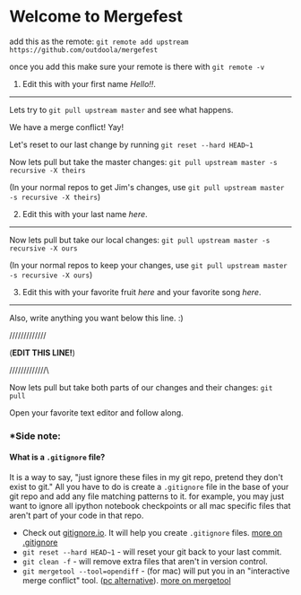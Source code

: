 # Welcome to Mergefest

add this as the remote: `git remote add upstream https://github.com/outdoola/mergefest`

once you add this make sure your remote is there with `git remote -v`

1. Edit this with your first name *Hello!!*.
----------------------------------------------

Lets try to `git pull upstream master` and see what happens.

We have a merge conflict! Yay!

Let's reset to our last change by running `git reset --hard HEAD~1`

Now lets pull but take the master changes: 
`git pull upstream master -s recursive -X theirs`

(In your normal repos to get Jim's changes, use `git pull upstream master -s recursive -X theirs`)


2. Edit this with your last name *here*.
----------------------------------------------
Now lets pull but take our local changes: 
`git pull upstream master -s recursive -X ours`

(In your normal repos to keep your changes, use `git pull upstream master -s recursive -X ours`)

3. Edit this with your favorite fruit *here* and your favorite song *here*.
----------------------------------------------

Also, write anything you want below this line. :) 

\/\/\/\/\/\/\/\/\/\/\/\/\/
   
(**EDIT THIS LINE!**)
   
/\/\/\/\/\/\/\/\/\/\/\/\/\

Now lets pull but take both parts of our changes and their changes:
`git pull`

Open your favorite text editor and follow along. 

### *Side note:

#### What is a `.gitignore` file?

It is a way to say, "just ignore these files in my git repo, pretend they don't exist to git." All you have to do is create a `.gitignore` file in the base of your git repo and add any file matching patterns to it. for example, you may just want to ignore all ipython notebook checkpoints or all mac specific files that aren't part of your code in that repo.

* Check out [gitignore.io](https://www.gitignore.io/). It will help you create `.gitignore` files. [more on .gitignore](https://git-scm.com/docs/gitignore)
* `git reset --hard HEAD~1` - will reset your git back to your last commit.
* `git clean -f` - will remove extra files that aren't in version control.
* `git mergetool --tool=opendiff` - (for mac) will put you in an "interactive merge conflict" tool. ([pc alternative](http://stackoverflow.com/questions/426026/git-on-windows-how-do-you-set-up-a-mergetool)). [more on mergetool](https://git-scm.com/docs/git-mergetool) 
